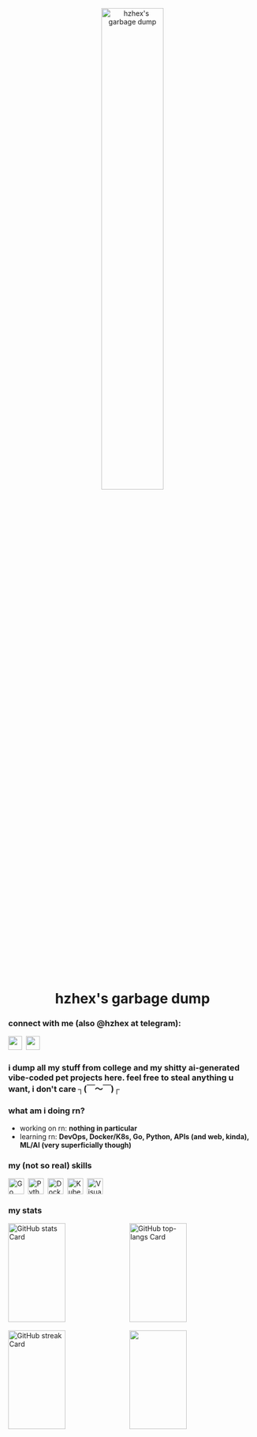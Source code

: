 <div align="center">
  <img src="https://github.com/user-attachments/assets/4394e29c-65a1-4e37-aee0-14b12f7d0908"
       alt="hzhex's garbage dump"
       style="width: 50%; height: auto;">
</div>

<div id="toc">
  <ul align="center" style="list-style: none">
    <summary>
      <h1>
        hzhex's garbage dump
      </h1>
    </summary>
  </ul>
</div>

**<h3 align="left">connect with me (also @hzhex at telegram):</h3>** 
<p align="left">
  <a href="https://github.com/hzhexee" target="_blank"><img src="https://img.shields.io/badge/GitHub-100000?style=for-the-badge&logo=github&logoColor=white" height="28" style="margin-right: 4px"></a>
  <a href="https://t.me/hzhex" target="_blank"><img src="https://img.shields.io/badge/Telegram-2CA5E0?style=for-the-badge&logo=telegram&logoColor=white" height="28"></a>
  </p>

 **<h3 align="left">i dump all my stuff from college and my shitty ai-generated vibe-coded pet projects here. feel free to steal anything u want, i don't care  ┐(￣～￣)┌</h3>**

**<h3 align="left">what am i doing rn?</h3>**

- working on rn: **nothing in particular**
- learning rn: **DevOps, Docker/K8s, Go, Python, APIs (and web, kinda), ML/AI (very superficially though)**

 **<h3 align="left">my (not so real) skills</h3>**

<div style="display: flex; flex-wrap: wrap; gap: 4px; justify-content: left;"><img src="https://img.shields.io/badge/Go-00ADD8?logo=go&logoColor=white" height="32" alt="Go" style="margin-right: 4px"> <img src="https://img.shields.io/badge/Python-306998?logo=python&logoColor=white" height="32" alt="Python" style="margin-right: 4px"> <img src="https://img.shields.io/badge/Docker-2496ED?logo=docker&logoColor=white" height="32" alt="Docker" style="margin-right: 4px"> <img src="https://img.shields.io/badge/Kubernetes-326CE5?logo=kubernetes&logoColor=white" height="32" alt="Kubernetes" style="margin-right: 4px"> <img src="https://img.shields.io/badge/Visual_Studio_Code-007ACC?logo=visual-studio-code&logoColor=white" height="32" alt="Visual Studio Code" style="margin-right: 4px"></div>

 **<h3 align="left">my stats</h3>**

<p align="left">
  <img width="48%" height="200px" src="https://github-readme-stats.vercel.app/api?username=hzhexee&theme=graywhite&cache_seconds=1800&border_radius=4&hide_title=true&hide_rank=false&rank_icon=github&show_icons=true&include_all_commits=true&line_height=25&text_bold=false&show=" alt="GitHub stats Card" />
  <img width="48%" height="200px" src="https://github-readme-stats.vercel.app/api/top-langs?username=hzhexee&theme=graywhite&cache_seconds=1800&border_radius=4&hide_title=false&layout=compact&langs_count=5&card_width=400&hide_progress=false" alt="GitHub top-langs Card" />
</p>

<p align="left">
  <img width="48%" height="200px" src="https://streak-stats.demolab.com/?user=hzhexee&theme=graywhite&hide_border=false&border_radius=4.5&date_format=M+j%5B%2C+Y%5D&mode=daily&disable_animations=false&hide_total_contributions=false&hide_current_streak=false&hide_longest_streak=false&exclude_days=&locale=en&card_height=200" alt="GitHub streak Card" />
  <img width="48%" height="200px" src="https://github-readme-stats.vercel.app/api/wakatime?username=hzhexee&v=2&theme=graywhite&cache_seconds=1800&border_radius=4&">
</p>

